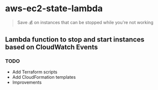 # aws-ec2-state-lambda
> Save 💰 on instances that can be stopped while you're not working

Lambda function to stop and start instances based on CloudWatch Events
---

### TODO
* Add Terraform scripts
* Add CloudFormation templates
* Improvements
